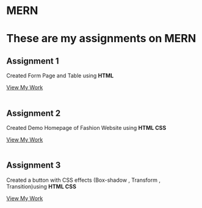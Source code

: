 # MERN
<p><h1>These are my assignments on MERN</h1></p>

<h2>Assignment 1</h2>
<p> Created Form Page and Table using <strong>HTML</strong> </p>
<a href="">View My Work</a>
<br><br>
<h2>Assignment 2</h2>
<p> Created Demo Homepage of Fashion Website using <strong>HTML CSS</strong> </p>
<a href="https://08gunjan.github.io/MERN/Assignment2/">View My Work</a>
<br><br>
<h2>Assignment 3</h2>
<p> Created a button with CSS effects (Box-shadow , Transform , Transition)using <strong>HTML CSS</strong> </p>
<a href="https://08gunjan.github.io/MERN/Assignment3/">View My Work</a>

  
